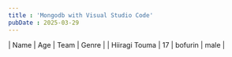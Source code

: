 ```yaml
---
title : 'Mongodb with Visual Studio Code'
pubDate : 2025-03-29
---
```


| Name          | Age | Team    | Genre |
| Hiiragi Touma | 17  | bofurin | male  |